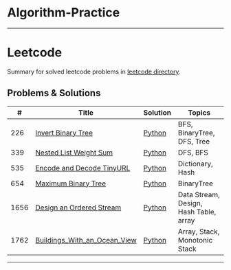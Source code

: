 # Algorithm-Practice

---

# Leetcode

Summary for solved leetcode problems in [leetcode directory](https://github.com/joohan-lee/Algorithm-Practice/tree/main/leetcode).

## Problems & Solutions

| #    | Title                                                                                       | Solution                                                                                                              | Topics                                 |
| ---- | ------------------------------------------------------------------------------------------- | --------------------------------------------------------------------------------------------------------------------- | -------------------------------------- |
| 226  | [Invert Binary Tree](https://leetcode.com/problems/invert-binary-tree/)                     | [Python](https://github.com/joohan-lee/Algorithm-Practice/blob/main/leetcode/226_Invert%20Binary%20Tree.md)           | BFS, BinaryTree, DFS, Tree             |
| 339  | [Nested List Weight Sum](https://leetcode.com/problems/nested-list-weight-sum/)             | [Python](https://github.com/joohan-lee/Algorithm-Practice/blob/main/leetcode/339_Nested%20List%20Weight%20Sum.md)     | DFS, BFS                               |
| 535  | [Encode and Decode TinyURL](https://leetcode.com/problems/encode-and-decode-tinyurl/)       | [Python](https://github.com/joohan-lee/Algorithm-Practice/blob/main/leetcode/535_Encode%20and%20Decode%20TinyURL.md)  | Dictionary, Hash                       |
| 654  | [Maximum Binary Tree](https://leetcode.com/problems/maximum-binary-tree/)                   | [Python](https://github.com/joohan-lee/Algorithm-Practice/blob/main/leetcode/654_Maximum%20Binary%20Tree.md)          | BinaryTree                             |
| 1656 | [Design an Ordered Stream](https://leetcode.com/problems/design-an-ordered-stream/)         | [Python](https://github.com/joohan-lee/Algorithm-Practice/blob/main/leetcode/1656_Design%20an%20Ordered%20Stream.md)  | Data Stream, Design, Hash Table, array |
| 1762 | [Buildings_With_an_Ocean_View](https://leetcode.com/problems/buildings-with-an-ocean-view/) | [Python](https://github.com/joohan-lee/Algorithm-Practice/blob/main/leetcode/1762_Buildings_With_an_Ocean_View.ipynb) | Array, Stack, Monotonic Stack          |

---
